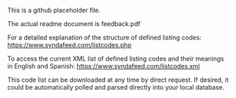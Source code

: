 This is a github placeholder file.

The actual readme document is feedback.pdf

For a detailed explanation of the structure of defined listing codes:
https://www.syndafeed.com/listcodes.php

To access the current XML list of defined listing codes and their meanings in English and Spanish:
https://www.syndafeed.com/listcodes.xml

This code list can be downloaded at any time by direct request. If desired, it could be automatically polled and parsed directly into your local database.
